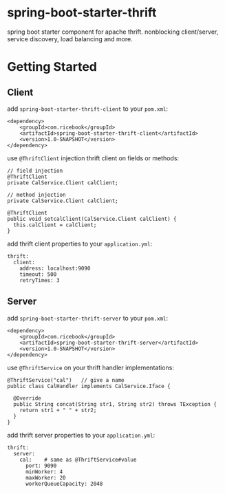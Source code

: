 # spring-boot-starter-thrift

spring boot starter component for apache thrift. nonblocking client/server, service discovery, load balancing and more.

# Getting Started

## Client

add `spring-boot-starter-thrift-client` to your `pom.xml`:

```
<dependency>
    <groupId>com.ricebook</groupId>
    <artifactId>spring-boot-starter-thrift-client</artifactId>
    <version>1.0-SNAPSHOT</version>
</dependency>
```

use `@ThriftClient` injection thrift client on fields or methods:

```
// field injection
@ThriftClient
private CalService.Client calClient;

// method injection
private CalService.Client calClient;

@ThriftClient
public void setcalClient(CalService.Client calClient) {
  this.calClient = calClient;
}
```

add thrift client properties to your `application.yml`:

```
thrift:
  client:
    address: localhost:9090
    timeout: 500
    retryTimes: 3
```

## Server

add `spring-boot-starter-thrift-server` to your `pom.xml`:

```
<dependency>
    <groupId>com.ricebook</groupId>
    <artifactId>spring-boot-starter-thrift-server</artifactId>
    <version>1.0-SNAPSHOT</version>
</dependency>
```

use `@ThriftService` on your thrift handler implementations:

```
@ThriftService("cal")   // give a name
public class CalHandler implements CalService.Iface {

  @Override
  public String concat(String str1, String str2) throws TException {
    return str1 + " " + str2;
  }
}
```

add thrift server properties to your `application.yml`:

```
thrift:
  server:
    cal:    # same as @ThriftService#value
      port: 9090
      minWorker: 4
      maxWorker: 20
      workerQueueCapacity: 2048
```

